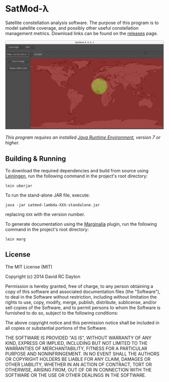 # SatMod-&#x3bb;

Satellite constellation analysis software. The purpose of this program is to
model satellite coverage, and possibly other useful constellation management
metrics. Download links can be found on the
[releases](https://github.com/david-rc-dayton/satmod-lambda/releases) page.

![satmod_screenshot](https://raw.githubusercontent.com/david-rc-dayton/satmod-lambda/master/screenshots/satmod_screenshot.png)

*This program requires an installed
[Java Runtime Environment](http://www.oracle.com/technetwork/java/javase/downloads/index.html), version 7 or higher.*

## Building & Running

To download the required dependencies and build from source using
[Leiningen](http://leiningen.org/), run the following command in the project's
root directory:

    lein uberjar

To run the stand-alone JAR file, execute:

    java -jar satmod-lambda-XXX-standalone.jar

replacing `XXX` with the version number.

To generate documentation using the
[Marginalia](https://github.com/gdeer81/marginalia)
plugin, run the following command in the project's root directory:

    lein marg

## License

The MIT License (MIT)

Copyright (c) 2014 David RC Dayton

Permission is hereby granted, free of charge, to any person obtaining a copy
of this software and associated documentation files (the "Software"), to deal
in the Software without restriction, including without limitation the rights
to use, copy, modify, merge, publish, distribute, sublicense, and/or sell
copies of the Software, and to permit persons to whom the Software is
furnished to do so, subject to the following conditions:

The above copyright notice and this permission notice shall be included in
all copies or substantial portions of the Software.

THE SOFTWARE IS PROVIDED "AS IS", WITHOUT WARRANTY OF ANY KIND, EXPRESS OR
IMPLIED, INCLUDING BUT NOT LIMITED TO THE WARRANTIES OF MERCHANTABILITY,
FITNESS FOR A PARTICULAR PURPOSE AND NONINFRINGEMENT. IN NO EVENT SHALL THE
AUTHORS OR COPYRIGHT HOLDERS BE LIABLE FOR ANY CLAIM, DAMAGES OR OTHER
LIABILITY, WHETHER IN AN ACTION OF CONTRACT, TORT OR OTHERWISE, ARISING FROM,
OUT OF OR IN CONNECTION WITH THE SOFTWARE OR THE USE OR OTHER DEALINGS IN
THE SOFTWARE.
